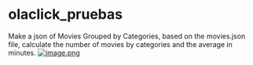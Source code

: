 # olaclick_pruebas
Make a json of Movies Grouped by Categories, based on the movies.json file, calculate the number of movies by categories and the average in minutes.
[![image.png](https://i.postimg.cc/3JccZXpv/image.png)](https://postimg.cc/gn3sz6gz)
